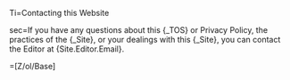Ti=Contacting this Website

sec=If you have any questions about this {_TOS} or Privacy Policy, the practices of the {_Site}, or your dealings with this {_Site}, you can contact the Editor at {Site.Editor.Email}.

=[Z/ol/Base]
